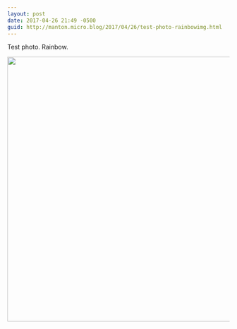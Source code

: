 ```yaml
---
layout: post
date: 2017-04-26 21:49 -0500
guid: http://manton.micro.blog/2017/04/26/test-photo-rainbowimg.html
---
```

Test photo. Rainbow.

<img src="http://manton.micro.blog/uploads/2017/afca0d95fe.jpg" width="600" height="600" style="height: auto" />
